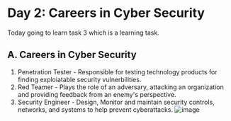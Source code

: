 # Day 2: Careers in Cyber Security
Today going to learn task 3 which is a learning task.
## A. Careers in Cyber Security

1. Penetration Tester - Responsible for testing technology products for finding exploiatable security vulnerbilities.
2. Red Teamer - Plays the role of an adversary, attacking an organization and providing feedback from an enemy's perspective.
3. Security Engineer - Design, Monitor and maintain security controls, networks, and systems to help prevent cyberattacks. 
![image](https://github.com/jerrinmg/30day/assets/166682032/8bf33b12-46ea-4b9d-9d02-2fbbfb578f1c)

